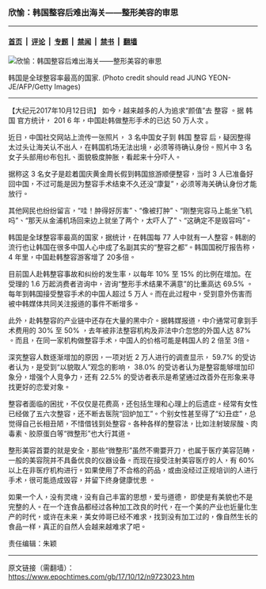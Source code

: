 ### 欣愉：韩国整容后难出海关——整形美容的审思

---

#### [首页](../../../..?n9723023) &nbsp;|&nbsp; [评论](../../../../../epoch-comment?n9723023) &nbsp;|&nbsp; [专题](../../../../../epoch-special?n9723023) &nbsp;|&nbsp; [禁闻](../../../../../epoch-news?n9723023) &nbsp;|&nbsp; [禁书](../../../../../books?n9723023) &nbsp;|&nbsp; [翻墙](https://github.com/gfw-breaker/nogfw/blob/master/README.md?n9723023)


<div><img alt="欣愉：韩国整容后难出海关——整形美容的审思" class="attachment-djy_600_400 size-djy_600_400 wp-post-image" src="https://i.epochtimes.com/assets/uploads/2017/10/GettyImages-169540059-600x400.jpg"/>
<div class="caption">
 <p>
  韩国是全球整容率最高的国家.   (Photo credit should read JUNG YEON-JE/AFP/Getty Images)
 </p>
</div></div><hr/><div class="post_content" id="artbody" itemprop="articleBody">
 <!-- article content begin -->
 <p>
  【大纪元2017年10月12日讯】
  <span lang="zh-TW">
   如今，越来越多的人为追求“颜值”去
   <ok href="https://www.epochtimes.com/gb/tag/%E6%95%B4%E5%AE%B9.html">
    整容
   </ok>
   。据
   <ok href="https://www.epochtimes.com/gb/tag/%E9%9F%A9%E5%9B%BD.html">
    韩国
   </ok>
   官方统计，
  </span>
  201
  <span lang="zh-TW">
   6
  </span>
  <span lang="zh-TW">
   年，中国赴韩做整形手术的已达
  </span>
  <span lang="zh-TW">
   50
  </span>
  <span lang="zh-TW">
   万人次
  </span>
  。
 </p>
 <p align="LEFT" lang="zh-TW">
  <span lang="zh-TW">
   近日，中国社交网站上流传一张照片，
  </span>
  3
  <span lang="zh-TW">
   名中国女子到
   <ok href="https://www.epochtimes.com/gb/tag/%E9%9F%A9%E5%9B%BD.html">
    韩国
   </ok>
   <ok href="https://www.epochtimes.com/gb/tag/%E6%95%B4%E5%AE%B9.html">
    整容
   </ok>
   后，疑因整得太过头让海关认不出人，在韩国机场无法出境，必须等待确认身份。照片中
  </span>
  3
  <span lang="zh-TW">
   名女子头部用纱布包扎、面貌极度肿胀，看起来十分吓人。
  </span>
 </p>
 <p align="LEFT" lang="zh-TW">
  <span lang="zh-TW">
   据称这
  </span>
  3
  <span lang="zh-TW">
   名女子是趁着国庆黄金周长假到韩国旅游顺便整容，当时
  </span>
  3
  <span lang="zh-TW">
   人已准备好回中国，不过可能是因为整容手术结束不久还没“康复”，必须等海关确认身份才能放行。
  </span>
 </p>
 <p align="LEFT" lang="zh-TW">
  <span lang="zh-TW">
   其他网民也纷纷留言，“哇！肿得好厉害”、“像被打肿”、“刚整完容马上能坐飞机吗”、“那天从金浦机场回来边上就坐了两个，太吓人了”、“这确定不是毁容吗”。
  </span>
 </p>
 <p align="LEFT" lang="zh-TW">
  <span lang="zh-TW">
   韩国是全球整容率最高的国家，据统计，在韩国每
  </span>
  77
  <span lang="zh-TW">
   人中就有一人整容。韩剧的流行也让韩国在很多中国人心中成了名副其实的“整容之都”。韩国国税厅报告称，
  </span>
  4
  <span lang="zh-TW">
   年里，中国赴韩整容游客增了
  </span>
  20多倍。
 </p>
 <p align="LEFT" lang="zh-TW">
  <span lang="zh-TW">
   目前国人赴韩整容事故和纠纷的发生率，以每年
  </span>
  10%
  <span lang="zh-CN">
   至
  </span>
  15%
  <span lang="zh-CN">
   的比例在增加。在受理的
  </span>
  1.6
  <span lang="zh-TW">
   万起消费者咨询中，咨询“整形手术结果不满意”的比重高达
  </span>
  69.5%
  <span lang="zh-TW">
   。每年到韩国接受整容手术的中国人超过
  </span>
  5
  <span lang="zh-TW">
   万人。而在此过程中，受到意外伤害而被中韩媒体共同关注报道的事件不断增多。
  </span>
 </p>
 <p align="LEFT" lang="zh-TW">
  <span lang="zh-TW">
   此外，赴韩整容的产业链中还存在大量的黑中介。据韩媒报道，中介通常可拿到手术费用的
  </span>
  30%
  <span lang="zh-CN">
   至
  </span>
  50%
  <span lang="zh-TW">
   ，去年被非法整容机构及非法中介忽悠的外国人达
  </span>
  87%
  <span lang="zh-TW">
   。而且，在同一家机构做整容手术，中国人的价格可能是韩国人的
  </span>
  2
  <span lang="zh-CN">
   倍至
  </span>
  3倍。
 </p>
 <p align="LEFT" lang="zh-TW">
  <span lang="zh-TW">
   深究整容人数逐渐增加的原因，一项对近
  </span>
  2
  <span lang="zh-TW">
   万人进行的调查显示，
  </span>
  59.7%
  <span lang="zh-TW">
   的受访者认为，是受到“以貌取人”观念的影响，
  </span>
  38.0%
  <span lang="zh-TW">
   的受访者认为是整容能够增加印象分，增强个人竞争力，还有
  </span>
  22.5%
  <span lang="zh-TW">
   的受访者表示是希望通过改善外在形象来寻找更好的恋爱对象。
  </span>
 </p>
 <p align="LEFT" lang="zh-TW">
  <span lang="zh-TW">
   整容者面临的困扰，不仅仅是花费高，还包括生理和心理上的后遗症。经常有女性已经做了五六次整容，还不断去医院“回炉加工”。个别女性甚至得了“幻丑症”，总觉得自己长相丑陋，不惜借钱到处整容。各种各样的整容法，比如注射玻尿酸、肉毒素、胶原蛋白等“微整形”也大行其道。
  </span>
 </p>
 <p align="LEFT" lang="zh-TW">
  <span lang="zh-TW">
   整形美容首要的就是安全，那些“微整形”虽然不需要开刀，也属于医疗美容范畴，一般的美容院并不具备优良的仪器设备。而现在接受注射美容医疗的人，有
  </span>
  60%
  <span lang="zh-TW">
   以上在非医疗机构进行。如果使用了不合格的药品，或由没经过正规培训的人进行手术，很可能造成毁容，并留下终身健康忧患
  </span>
  。
 </p>
 <p align="LEFT" lang="zh-TW">
  <span lang="zh-TW">
   如果一个人，没有灵魂，没有自己丰富的思想，爱与道德， 即使是有美貌也不是完整的人。在一个连食品都经过各种加工改良的时代，在一个美的产业也近量化生产的时代，或许在未来，美女帅哥已经不难求，找到没有加工过的，像自然生长的食品一样，真正的自然人会越来越难求了吧。
  </span>
 </p>
 <p align="LEFT" lang="zh-TW">
  责任编辑：朱颖
 </p>
 <!-- article content end -->
 <div id="below_article_ad">
 </div>
</div>


---

原文链接（需翻墙）：https://www.epochtimes.com/gb/17/10/12/n9723023.htm